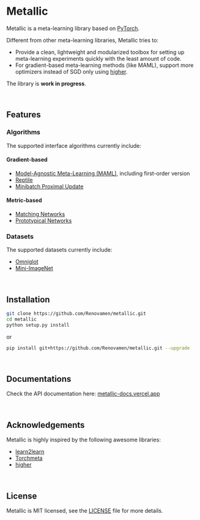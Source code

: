 # Metallic

Metallic is a meta-learning library based on [PyTorch](https://github.com/pytorch/pytorch).

Different from other meta-learning libraries, Metallic tries to:

- Provide a clean, lightweight and modularized toolbox for setting up meta-learning experiments quickly with the least amount of code.
- For gradient-based meta-learning methods (like MAML), support more optimizers instead of SGD only using [higher](https://github.com/facebookresearch/higher).

The library is **work in progress**.


&nbsp;

## Features

### Algorithms

The supported interface algorithms currently include:

#### Gradient-based

- [Model-Agnostic Meta-Learning (MAML)](https://arxiv.org/abs/1703.03400), including first-order version
- [Reptile](https://arxiv.org/abs/1803.02999)
- [Minibatch Proximal Update](https://panzhous.github.io/assets/pdf/2019-NIPS-metaleanring.pdf)

#### Metric-based

- [Matching Networks](https://arxiv.org/abs/1606.04080)
- [Prototypical Networks](https://arxiv.org/abs/1703.05175)


### Datasets

The supported datasets currently include:

- [Omniglot](https://science.sciencemag.org/content/350/6266/1332)
- [Mini-ImageNet](https://arxiv.org/abs/1606.04080)


&nbsp;

## Installation

```bash
git clone https://github.com/Renovamen/metallic.git
cd metallic
python setup.py install
```

or

```bash
pip install git+https://github.com/Renovamen/metallic.git --upgrade
```


&nbsp;

## Documentations

Check the API documentation here: [metallic-docs.vercel.app](https://metallic-docs.vercel.app)


&nbsp;

## Acknowledgements

Metallic is highly inspired by the following awesome libraries:

- [learn2learn](https://github.com/learnables/learn2learn)
- [Torchmeta](https://github.com/tristandeleu/pytorch-meta)
- [higher](https://github.com/facebookresearch/higher)

&nbsp;

## License

Metallic is MIT licensed, see the [LICENSE](LICENSE) file for more details.
